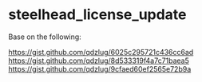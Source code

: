 # steelhead_license_update

Base on the following:

https://gist.github.com/qdzlug/6025c295721c436cc6ad
https://gist.github.com/qdzlug/8d533319f4a7c71baea5
https://gist.github.com/qdzlug/9cfaed60ef2565e72b9a
